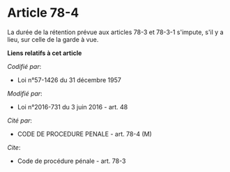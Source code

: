 # Article 78-4

La durée de la rétention prévue    aux articles 78-3 et 78-3-1 s'impute, s'il y a lieu, sur celle de la garde à vue.

**Liens relatifs à cet article**

_Codifié par_:

  - Loi n°57-1426 du 31 décembre 1957

_Modifié par_:

  - Loi n°2016-731 du 3 juin 2016 - art. 48

_Cité par_:

  - CODE DE PROCEDURE PENALE - art. 78-4 (M)

_Cite_:

  - Code de procédure pénale - art. 78-3
